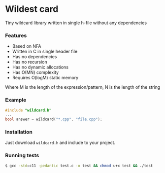 # Wildest card
Tiny wildcard library written in single h-file without any dependencies

### Features

- Based on NFA 
- Written in C in single header file
- Has no dependencies
- Has no recursion
- Has no dynamic allocations
- Has O(MN) complexity
- Requires O(logM) static memory

Where M is the length of the expression/pattern, N is the length of the string

### Example

```c
#include "wildcard.h"
...
bool answer = wildcard("*.cpp", "file.cpp");
```

### Installation

Just download `wildcard.h` and include to your project.

### Running tests

```bash
$ gcc -std=c11 -pedantic test.c -o test && chmod u+x test && ./test 
```

